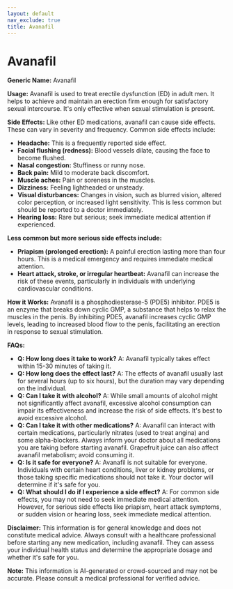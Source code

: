 ```yaml
---
layout: default
nav_exclude: true
title: Avanafil
---
```


# Avanafil

**Generic Name:** Avanafil

**Usage:** Avanafil is used to treat erectile dysfunction (ED) in adult men.  It helps to achieve and maintain an erection firm enough for satisfactory sexual intercourse.  It's only effective when sexual stimulation is present.

**Side Effects:**  Like other ED medications, avanafil can cause side effects.  These can vary in severity and frequency. Common side effects include:

* **Headache:** This is a frequently reported side effect.
* **Facial flushing (redness):**  Blood vessels dilate, causing the face to become flushed.
* **Nasal congestion:**  Stuffiness or runny nose.
* **Back pain:**  Mild to moderate back discomfort.
* **Muscle aches:**  Pain or soreness in the muscles.
* **Dizziness:** Feeling lightheaded or unsteady.
* **Visual disturbances:**  Changes in vision, such as blurred vision, altered color perception, or increased light sensitivity.  This is less common but should be reported to a doctor immediately.
* **Hearing loss:**  Rare but serious; seek immediate medical attention if experienced.

**Less common but more serious side effects include:**

* **Priapism (prolonged erection):** A painful erection lasting more than four hours.  This is a medical emergency and requires immediate medical attention.
* **Heart attack, stroke, or irregular heartbeat:**  Avanafil can increase the risk of these events, particularly in individuals with underlying cardiovascular conditions.


**How it Works:** Avanafil is a phosphodiesterase-5 (PDE5) inhibitor.  PDE5 is an enzyme that breaks down cyclic GMP, a substance that helps to relax the muscles in the penis. By inhibiting PDE5, avanafil increases cyclic GMP levels, leading to increased blood flow to the penis, facilitating an erection in response to sexual stimulation.

**FAQs:**

* **Q: How long does it take to work?** A: Avanafil typically takes effect within 15-30 minutes of taking it.
* **Q: How long does the effect last?** A: The effects of avanafil usually last for several hours (up to six hours), but the duration may vary depending on the individual.
* **Q: Can I take it with alcohol?** A: While small amounts of alcohol might not significantly affect avanafil, excessive alcohol consumption can impair its effectiveness and increase the risk of side effects.  It's best to avoid excessive alcohol.
* **Q: Can I take it with other medications?** A: Avanafil can interact with certain medications, particularly nitrates (used to treat angina) and some alpha-blockers.  Always inform your doctor about all medications you are taking before starting avanafil.  Grapefruit juice can also affect avanafil metabolism; avoid consuming it.
* **Q: Is it safe for everyone?** A: Avanafil is not suitable for everyone.  Individuals with certain heart conditions, liver or kidney problems, or those taking specific medications should not take it.  Your doctor will determine if it's safe for you.
* **Q: What should I do if I experience a side effect?** A:  For common side effects, you may not need to seek immediate medical attention. However, for serious side effects like priapism, heart attack symptoms, or sudden vision or hearing loss, seek immediate medical attention.


**Disclaimer:** This information is for general knowledge and does not constitute medical advice. Always consult with a healthcare professional before starting any new medication, including avanafil.  They can assess your individual health status and determine the appropriate dosage and whether it's safe for you.


**Note:** This information is AI-generated or crowd-sourced and may not be accurate. Please consult a medical professional for verified advice.